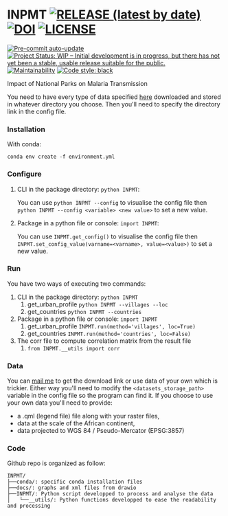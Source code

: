 # INPMT [![RELEASE (latest by date)](https://img.shields.io/github/v/release/pierre-manchon/INPMT)](https://github.com/pierre-manchon/INPMT/releases/latest) [![DOI](https://zenodo.org/badge/DOI/10.5281/zenodo.5269134.svg)](https://doi.org/10.5281/zenodo.5269134) [![LICENSE](https://img.shields.io/github/license/pierre-manchon/INPMT)](https://www.gnu.org/licenses/gpl-3.0.en.html)
[![Pre-commit auto-update](https://github.com/pierre-manchon/INPMT/actions/workflows/pre-commit-autoupdate.yml/badge.svg)](https://github.com/pierre-manchon/INPMT/actions/workflows/pre-commit-autoupdate.yml)
[![Project Status: WIP – Initial development is in progress, but there has not yet been a stable, usable release suitable for the public.](https://www.repostatus.org/badges/latest/wip.svg)](https://www.repostatus.org/#wip)
[![Maintainability](https://api.codeclimate.com/v1/badges/f1888eb8938e688ad438/maintainability)](https://codeclimate.com/github/pierre-manchon/INPMT/maintainability)
[![Code style: black](https://img.shields.io/badge/code%20style-black-000000.svg)](https://github.com/psf/black)

Impact of National Parks on Malaria Transmission

You need to have every type of data specified [here](#data) downloaded and stored in whatever directory you choose.
Then you'll need to specify the directory link in the config file.

### Installation

With conda:
```shell
conda env create -f environment.yml
```

### Configure
1. CLI in the package directory: `python INPMT`:

   You can use `python INPMT --config` to visualise the config file then `python INPMT --config <variable> <new value>` to set a new value.

2. Package in a python file or console: `import INPMT`:

   You can use `INPMT.get_config()` to visualise the config file then `INPMT.set_config_value(varname=<varname>, value=<value>)` to set a new value.

### Run
You have two ways of executing two commands:

1. CLI in the package directory: `python INPMT`
    1. get_urban_profile `python INPMT --villages --loc`
    2. get_countries `python INPMT --countries`
2. Package in a python file or console: `import INPMT`
    1. get_urban_profile `INPMT.run(method='villages', loc=True)`
    2. get_countries `INPMT.run(method='countries', loc=False)`
3. The corr file to compute correlation matrix from the result file
   1. `from INPMT.__utils import corr`

### Data
You can [mail me](mailto:pierre.manchon@pm.me) to get the download link or use data of your own which is trickier.
Either way you'll need to modify the `<datasets_storage_path>` variable in the config file so the program can find it.
If you choose to use your own data you'll need to provide:
- a .qml (legend file) file along with your raster files,
- data at the scale of the African continent,
- data projected to WGS 84 / Pseudo-Mercator (EPSG:3857)

### Code
Github repo is organized as follow:

    INPMT/
    ├──conda/: specific conda installation files
    ├──docs/: graphs and xml files from drawio
    ├──INPMT/: Python script developped to process and analyse the data
    │   └──__utils/: Python functions developped to ease the readability and processing